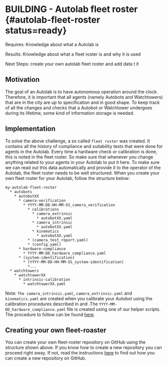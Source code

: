 # BUILDING - Autolab fleet roster {#autolab-fleet-roster status=ready}

<div class='requirements' markdown="1">

Requires: Knowledge about what a Autolab is [](#part:autolab-definition)

Results: Knowledge about what a fleet roster is and why it is used

Next Steps: create your own autolab fleet roster and add data t it [](#autolab-autobot-hw-checks)
</div>

## Motivation

The goal of an Autolab is to have autonomous operation around the clock. Therefore, it is important that all agents (namely Autobots and Watchtowers) that are in the city are up to specification and in good shape. To keep track of all the changes and checks that a Autobot or Watchtower undergoes during its lifetime, some kind of information storage is needed.

## Implementation

To solve the above challenge, a so called `fleet roster` was created. It contains all the history of compliance and suitability tests that were done for agents in the Autolab. Every time a hardware check or calibration is done, this is noted in the fleet roster. So make sure that whenever you change anything related to your agents in your Autolab to put it here.
To make sure we can read out this data automatically and provide it to the operator of the  Autolab, the fleet roster needs to be well structured. When you create your own fleet roster for your Autolab, follow the structure below:

```
my-autolab-fleet-roster
  * autobots
    * autobotXX
      * camera-verification
        * YYYY-MM-DD-HH-MM-SS_camera_verification
          * calibrations
            * camera_extrinsic
              * autobotXX.yaml
            * camera_intrinsic
              * autobotXX.yaml
            * kinematics
              * autobotXX.yaml
          * (camera_test_report.yaml)
          * (config.yaml)
      * hardware-compliance
        * YYYY-MM-DD_hardware_compliance.yaml
      * (system-identification)
        * (YYYY-MM-DD-HH-MM-SS_system-identification)
          *...
  * watchtowers
    * watchtowerXX
      * intrinsic-calibration
        * watchtowerXX.yaml
```

Note: `The camera_intrinsic.yaml`, `camera_extrinsic.yaml` and `kinematics.yaml` are created when you calibrate your Autobot using the calibration procedures described in [](+opmanual_duckiebot#camera-calib ) and [](+opmanual_duckiebot#wheel-calibration).The `YYYY-MM-DD_hardware_compliance.yaml` file is created using one of our helper scripts. The procedure to follow can be found [here](#autolab-autobot-hw-checks).

## Creating your own fleet-roaster

You can create your own fleet-roster repository on GitHub using the structure shown above. If you know how to create a new repository you can proceed right away. If not, read the instructions [here](https://help.github.com/en/enterprise/2.13/user/articles/creating-a-new-repository) to find out how you can create a new repository on GitHub.
